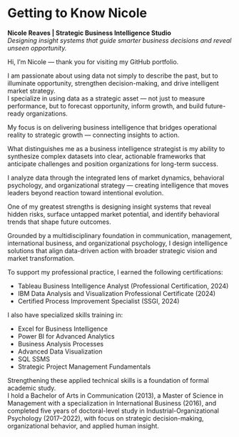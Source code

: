 # Getting to Know Nicole

**Nicole Reaves | Strategic Business Intelligence Studio**  
*Designing insight systems that guide smarter business decisions and reveal unseen opportunity.*

Hi, I’m Nicole — thank you for visiting my GitHub portfolio.

I am passionate about using data not simply to describe the past, but to illuminate opportunity, strengthen decision-making, and drive intelligent market strategy.  
I specialize in using data as a strategic asset — not just to measure performance, but to forecast opportunity, inform growth, and build future-ready organizations.

My focus is on delivering business intelligence that bridges operational reality to strategic growth — connecting insights to action.

What distinguishes me as a business intelligence strategist is my ability to synthesize complex datasets into clear, actionable frameworks that anticipate challenges and position organizations for long-term success.

I analyze data through the integrated lens of market dynamics, behavioral psychology, and organizational strategy — creating intelligence that moves leaders beyond reaction toward intentional evolution.

One of my greatest strengths is designing insight systems that reveal hidden risks, surface untapped market potential, and identify behavioral trends that shape future outcomes.

Grounded by a multidisciplinary foundation in communication, management, international business, and organizational psychology, I design intelligence solutions that align data-driven action with broader strategic vision and market transformation.

To support my professional practice, I earned the following certifications:
- Tableau Business Intelligence Analyst (Professional Certification, 2024)
- IBM Data Analysis and Visualization Professional Certificate (2024)
- Certified Process Improvement Specialist (SSGI, 2024)

I also have specialized skills training in:
- Excel for Business Intelligence
- Power BI for Advanced Analytics
- Business Analysis Processes
- Advanced Data Visualization
- SQL SSMS
- Strategic Project Management Fundamentals

Strengthening these applied technical skills is a foundation of formal academic study.  
I hold a Bachelor of Arts in Communication (2013), a Master of Science in Management with a specialization in International Business (2016), and completed five years of doctoral-level study in Industrial-Organizational Psychology (2017–2022), with focus on strategic decision-making, organizational behavior, and applied human insight.
